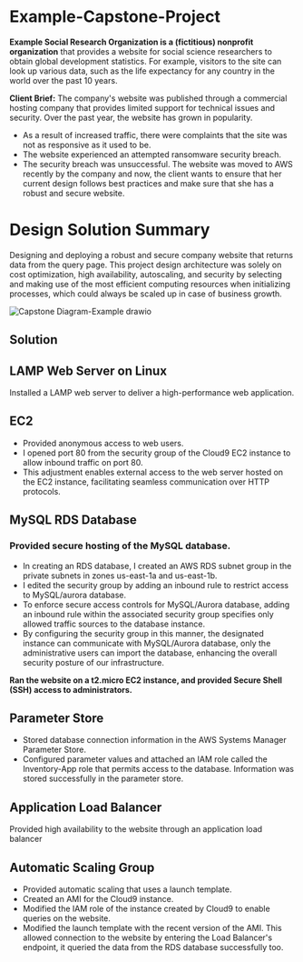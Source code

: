 # Example-Capstone-Project

**Example Social Research Organization is a (fictitious) nonprofit organization** that provides a website for social science researchers to obtain global development statistics. For example, visitors to the site can look up various data, such as the life expectancy for any country in the world over the past 10 years.

**Client Brief:** The company's website was published through a commercial hosting company that provides limited support for technical issues and security. Over the past year, the website has grown in popularity. 
- As a result of increased traffic, there were complaints that the site was not as responsive as it used to be.
- The website experienced an attempted ransomware security breach.
- The security breach was unsuccessful.
The website was moved to AWS recently by the company and now, the client wants to ensure that her current design follows best practices and make sure that she has a robust and secure website.


# Design Solution Summary

Designing and deploying a robust and secure company website that returns data from the query page. This project design architecture was solely on cost optimization, high availability, autoscaling, and security by selecting and making use of the most efficient computing resources when initializing processes, which could always be scaled up in case of business growth.

![Capstone Diagram-Example drawio](https://github.com/Ujagbor/Example-Capstone-Project/assets/101636247/82883f5a-85d1-453a-8d44-e09f7552979b)

## Solution

## LAMP Web Server on Linux
Installed a LAMP web server to deliver a high-performance web application.

## EC2

- Provided anonymous access to web users.
- I opened port 80 from the security group of the Cloud9 EC2 instance to allow inbound traffic on port 80.
- This adjustment enables external access to the web server hosted on the EC2 instance, facilitating seamless communication over HTTP protocols.

## MySQL RDS Database

### Provided secure hosting of the MySQL database. 

- In creating an RDS database, I created an AWS RDS subnet group in the private subnets in zones us-east-1a and us-east-1b.
- I edited the security group by adding an inbound rule to restrict access to MySQL/aurora database.
- To enforce secure access controls for MySQL/Aurora database, adding an inbound rule within the associated security group specifies only allowed traffic sources to the database instance.
- By configuring the security group in this manner, the designated instance can communicate with MySQL/Aurora database, only the administrative users can import the database, enhancing the overall security posture of our infrastructure.

**Ran the website on a t2.micro EC2 instance, and provided Secure Shell (SSH) access to administrators.**

## Parameter Store

- Stored database connection information in the AWS Systems Manager Parameter Store.
- Configured parameter values and attached an IAM role called the Inventory-App role that permits access to the database. Information was stored successfully in the parameter store.

## Application Load Balancer

Provided high availability to the website through an application load balancer

## Automatic Scaling Group

- Provided automatic scaling that uses a launch template.
- Created an AMI for the Cloud9 instance.
- Modified the IAM role of the instance created by Cloud9 to enable queries on the website.
- Modified the launch template with the recent version of the AMI. This allowed connection to the website by entering the Load Balancer's endpoint, it queried the data from the RDS database successfully too.


